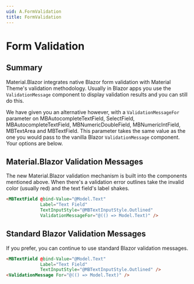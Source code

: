 ```yaml
---
uid: A.FormValidation
title: FormValidation
---
```

# Form Validation

## Summary

Material.Blazor integrates native Blazor form validation with Material Theme's validation methodology. Usually in Blazor apps you use the `ValidationMessage` component
to display validation results and you can still do this.

We have given you an alternative however, with a `ValidationMessageFor` parameter on MBAutocompleteTextField, SelectField, MBAutocompleteTextField, MBNumericDoubleField, MBNumericIntField, MBTextArea and MBTextField.
This parameter takes the same value as the one you would pass to the vanilla Blazor `ValidationMessage` component. Your options are below.

## Material.Blazor Validation Messages

The new Material.Blazor validation mechanism is built into the components mentioned above. When there's a validation error outlines take the invalid color (usually red) and 
the text field's label shakes.

```html
<MBTextField @bind-Value="@Model.Text"
             Label="Text Field"
             TextInputStyle="@MBTextInputStyle.Outlined"
             ValidationMessageFor="@(() => Model.Text)" />
```

## Standard Blazor Validation Messages

If you prefer, you can continue to use standard Blazor validation messages.

```html
<MBTextField @bind-Value="@Model.Text"
             Label="Text Field"
             TextInputStyle="@MBTextInputStyle.Outlined" />
<ValidationMessage For="@(() => Model.Text)" />
```